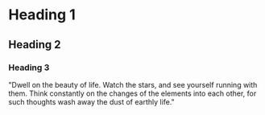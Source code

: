 # Heading 1

## Heading 2

### Heading 3
"Dwell on the beauty of life. Watch the stars, and see yourself running with them. Think constantly on the changes of the elements into each other, for such thoughts wash away the dust of earthly life."